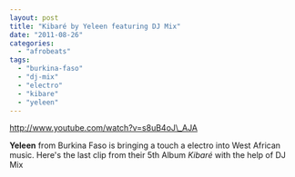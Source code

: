 ```yaml
---
layout: post
title: "Kibaré by Yeleen featuring DJ Mix"
date: "2011-08-26"
categories: 
  - "afrobeats"
tags: 
  - "burkina-faso"
  - "dj-mix"
  - "electro"
  - "kibare"
  - "yeleen"
---
```


http://www.youtube.com/watch?v=s8uB4oJ\_AJA

**Yeleen** from Burkina Faso is bringing a touch a electro into West African music. Here's the last clip from their 5th Album _Kibaré_ with the help of DJ Mix
